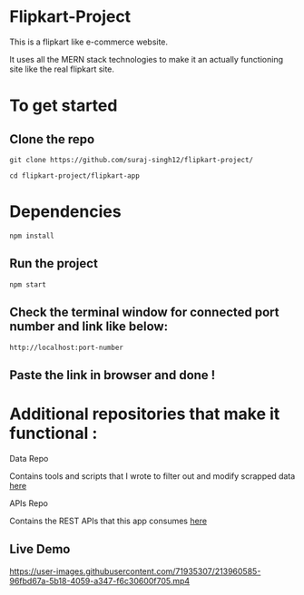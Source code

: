 # Flipkart-Project

This is a flipkart like e-commerce website. 

It uses all the MERN stack technologies to make it an actually functioning site like the real flipkart site.

# To get started
## Clone the repo
```git
git clone https://github.com/suraj-singh12/flipkart-project/
```

```git  
cd flipkart-project/flipkart-app
```

# Dependencies 
```git
npm install
```

## Run the project
```npm 
npm start
```

## Check the terminal window for connected port number and link like below: 
```
http://localhost:port-number
```

## Paste the link in browser and done !

# Additional repositories that make it functional :

Data Repo

Contains tools and scripts that I wrote to filter out and modify scrapped data [here](https://github.com/suraj-singh12/flipkart-data)

APIs Repo

Contains the REST APIs that this app consumes [here](https://github.com/suraj-singh12/flipkart-api)


## Live Demo

https://user-images.githubusercontent.com/71935307/213960585-96fbd67a-5b18-4059-a347-f6c30600f705.mp4
